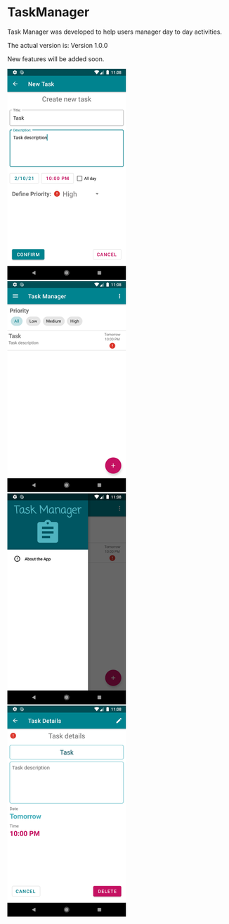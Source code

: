 # TaskManager
Task Manager was developed to help users manager day to day activities.

The actual version is: Version 1.0.0

New features will be added soon.


<img src="/Screenshot/new_task.png" width=270>
<img src="/Screenshot/overview.png" width=270>
<img src="/Screenshot/navigation_drawer.png" width=270>
<img src="/Screenshot/detail.png" width=270>

